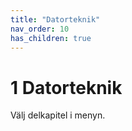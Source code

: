 ```yaml
---
title: "Datorteknik"
nav_order: 10
has_children: true
---
```


# 1 Datorteknik

Välj delkapitel i menyn.
